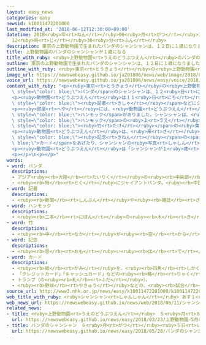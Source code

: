 ```yaml
---
layout: easy_news
categories: easy
newsid: k10011472201000
last_modified_at: '2018-06-12T12:30:00+09:00'
datetime: 2018<ruby>年<rt>ねん</rt></ruby>06<ruby>月<rt>がつ</rt></ruby>12<ruby>日<rt>にち</rt></ruby>
  12<ruby>時<rt>じ</rt></ruby>30<ruby>分<rt>ふん</rt></ruby>
description: 東京の上野動物園で生まれたパンダのシャンシャンは、１２日に１歳になりました。
title: 上野動物園のパンダのシャンシャンが１歳になる
title_with_ruby: <ruby>上野動物園<rt>うえのどうぶつえん</rt></ruby>のパンダのシャンシャンが１<ruby>歳<rt>さい</rt></ruby>になる
outline: 東京の上野動物園で生まれたパンダのシャンシャンは、１２日に１歳になりました。
outline_with_ruby: <ruby>東京<rt>とうきょう</rt></ruby>の<ruby>上野動物園<rt>うえのどうぶつえん</rt></ruby>で<ruby>生<rt>う</rt></ruby>まれたパンダのシャンシャンは、１２<ruby>日<rt>にち</rt></ruby>に１<ruby>歳<rt>さい</rt></ruby>になりました。
image_url: https://newswebeasy.github.io/ja201806/news/web/image/2018/06/11/K10011472201_1806111218_1806111219_01_03.jpg
voice_url: https://newswebeasy.github.io/ja201806/news/easy/voice/2018/06/12/k10011472201000.mp4
content_with_ruby: "<p><ruby>東京<rt>とうきょう</rt></ruby>の<ruby>上野動物園<rt>うえのどうぶつえん</rt></ruby>で<ruby>生<rt>う</rt></ruby>まれた<span\
  \ style=\"color: blue;\">パンダ</span>のシャンシャンは、１２<ruby>日<rt>にち</rt></ruby>に１<ruby>歳<rt>さい</rt></ruby>になりました。</p>\n\
  <p><ruby>動物園<rt>どうぶつえん</rt></ruby>は１１<ruby>日<rt>にち</rt></ruby>の<ruby>朝<rt>あさ</rt></ruby>、テレビや<ruby>新聞<rt>しんぶん</rt></ruby>の<span\
  \ style=\"color: blue;\"><ruby>記者<rt>きしゃ</rt></ruby></span>などにシャンシャンがいる<ruby>部屋<rt>へや</rt></ruby>を１<ruby>時間<rt>じかん</rt></ruby>ぐらい<ruby>見<rt>み</rt></ruby>せました。</p>\n\
  <p><ruby>部屋<rt>へや</rt></ruby>には、<ruby>動物園<rt>どうぶつえん</rt></ruby>の<ruby>人<rt>ひと</rt></ruby>が<ruby>作<rt>つく</rt></ruby>ってシャンシャンにプレゼントした<span\
  \ style=\"color: blue;\">ハンモック</span>がありました。シャンシャンは、<ruby>木<rt>き</rt></ruby>と<ruby>木<rt>き</rt></ruby>の<ruby>間<rt>あいだ</rt></ruby>にかけてある<span\
  \ style=\"color: blue;\">ハンモック</span>の<ruby>上<rt>うえ</rt></ruby>で<ruby>元気<rt>げんき</rt></ruby>に<ruby>遊<rt>あそ</rt></ruby>んでいました。<ruby>木<rt>き</rt></ruby>の<ruby>上<rt>うえ</rt></ruby>で<ruby>元気<rt>げんき</rt></ruby>に<ruby>動<rt>うご</rt></ruby>いたり、<ruby>口<rt>くち</rt></ruby>の<ruby>中<rt>なか</rt></ruby>に<span\
  \ style=\"color: blue;\"><ruby>竹<rt>たけ</rt></ruby></span>の<ruby>葉<rt>は</rt></ruby>を<ruby>入<rt>い</rt></ruby>れたりしているシャンシャンも<ruby>見<rt>み</rt></ruby>ることができました。</p>\n\
  <p><ruby>動物園<rt>どうぶつえん</rt></ruby>は、<ruby>来<rt>き</rt></ruby>た<ruby>人<rt>ひと</rt></ruby>に<span\
  \ style=\"color: blue;\"><ruby>記念<rt>きねん</rt></ruby></span>の<span style=\"color:\
  \ blue;\">カード</span>をあげたり、シャンシャンの<ruby>写真<rt>しゃしん</rt></ruby>を<ruby>集<rt>あつ</rt></ruby>めた<ruby>本<rt>ほん</rt></ruby>を<ruby>売<rt>う</rt></ruby>ったりして、<ruby>誕生日<rt>たんじょうび</rt></ruby>をお<ruby>祝<rt>いわ</rt></ruby>いします。</p>\n\
  <p><ruby>動物園<rt>どうぶつえん</rt></ruby>は「シャンシャンが１<ruby>歳<rt>さい</rt></ruby>になって<ruby>安心<rt>あんしん</rt></ruby>しています。これからもシャンシャンが<ruby>元気<rt>げんき</rt></ruby>に<ruby>大<rt>おお</rt></ruby>きくなるように<ruby>頑張<rt>がんば</rt></ruby>ります」と<ruby>話<rt>はな</rt></ruby>していました。</p>\n\
  <p></p>\n<p></p>"
words:
- word: パンダ
  descriptions:
  - アジア<ruby><rb>大陸</rb><rt>たいりく</rt></ruby>の<ruby><rb>中央部</rb><rt>ちゅうおうぶ</rt></ruby>にすむけもの。ジャイアントパンダとレッサーパンダがいる。
  - <ruby><rb>特</rb><rt>とく</rt></ruby>にジャイアントパンダ。<ruby><rb>中国西部</rb><rt>ちゅうごくせいぶ</rt></ruby>の<ruby><rb>山地</rb><rt>さんち</rt></ruby>にすむ。<ruby><rb>体</rb><rt>からだ</rt></ruby>は<ruby><rb>白</rb><rt>しろ</rt></ruby>と<ruby><rb>黒</rb><rt>くろ</rt></ruby>に<ruby><rb>色分</rb><rt>いろわ</rt></ruby>けされて、<ruby><rb>顔</rb><rt>かお</rt></ruby>つきや<ruby><rb>動作</rb><rt>どうさ</rt></ruby>がかわいい。
- word: 記者
  descriptions:
  - <ruby><rb>新聞</rb><rt>しんぶん</rt></ruby>や<ruby><rb>雑誌</rb><rt>ざっし</rt></ruby>などの<ruby><rb>記事</rb><rt>きじ</rt></ruby>を、<ruby><rb>取材</rb><rt>しゅざい</rt></ruby>したり<ruby><rb>書</rb><rt>か</rt></ruby>いたりする<ruby><rb>人</rb><rt>ひと</rt></ruby>。
- word: ハンモック
  descriptions:
  - <ruby><rb>二本</rb><rt>にほん</rt></ruby>の<ruby><rb>木</rb><rt>き</rt></ruby>や<ruby><rb>柱</rb><rt>はしら</rt></ruby>の<ruby><rb>間</rb><rt>あいだ</rt></ruby>につって、ねどこにするもの。<ruby><rb>丈夫</rb><rt>じょうぶ</rt></ruby>なひもで<ruby><rb>編</rb><rt>あ</rt></ruby>んで<ruby><rb>作</rb><rt>つく</rt></ruby>る。つりどこ。
- word: 竹
  descriptions:
  - <ruby><rb>中</rb><rt>なか</rt></ruby>が<ruby><rb>空</rb><rt>から</rt></ruby>の<ruby><rb>茎</rb><rt>くき</rt></ruby>に、<ruby><rb>節</rb><rt>ふし</rt></ruby>のある<ruby><rb>植物</rb><rt>しょくぶつ</rt></ruby>。<ruby><rb>日用品</rb><rt>にちようひん</rt></ruby>や、<ruby><rb>細工物</rb><rt>さいくもの</rt></ruby>などに<ruby><rb>使</rb><rt>つか</rt></ruby>う。<ruby><rb>若</rb><rt>わか</rt></ruby>い<ruby><rb>芽</rb><rt>め</rt></ruby>を「たけのこ」という。
- word: 記念
  descriptions:
  - <ruby><rb>思</rb><rt>おも</rt></ruby>い<ruby><rb>出</rb><rt>で</rt></ruby>に<ruby><rb>残</rb><rt>のこ</rt></ruby>しておくこと。また、その<ruby><rb>物</rb><rt>もの</rt></ruby>。
- word: カード
  descriptions:
  - <ruby><rb>紙</rb><rt>かみ</rt></ruby>を、<ruby><rb>四角</rb><rt>しかく</rt></ruby>に<ruby><rb>小</rb><rt>ちい</rt></ruby>さく<ruby><rb>切</rb><rt>き</rt></ruby>ったもの。<ruby><rb>記入</rb><rt>きにゅう</rt></ruby>したり、<ruby><rb>整理</rb><rt>せいり</rt></ruby>するときなどに<ruby><rb>使</rb><rt>つか</rt></ruby>う。
  - 「クレジットカード」「キャッシュカード」などの<ruby><rb>略</rb><rt>りゃく</rt></ruby>。
  - トランプ（の<ruby><rb>札</rb><rt>ふだ</rt></ruby>）。
  - <ruby><rb>野球</rb><rt>やきゅう</rt></ruby>などの、<ruby><rb>試合</rb><rt>しあい</rt></ruby>の<ruby><rb>組</rb><rt>く</rt></ruby>み<ruby><rb>合</rb><rt>あ</rt></ruby>わせ。
source_url: http://www3.nhk.or.jp/news/easy/k10011472201000/k10011472201000.html
web_title_with_ruby: <ruby>シャンシャン<rt>しゃんしゃん</rt></ruby> あす１<ruby>歳<rt>さい</rt></ruby>の<ruby>誕生日<rt>たんじょうび</rt></ruby>
web_news_url: https://newswebeasy.github.io/news/web/2018/06/11/シャンシャン-あす1歳の誕生日
related_news:
- title: <ruby>上野動物園<rt>うえのどうぶつえん</rt></ruby>　５<ruby>月<rt>がつ</rt></ruby>の<ruby>連休<rt>れんきゅう</rt></ruby>はシャンシャンを<ruby>見<rt>み</rt></ruby>る<ruby>抽選<rt>ちゅうせん</rt></ruby>がある
  url: https://newswebeasy.github.io/news/easy/2018/03/23/上野動物園-5月の連休はシャンシャンを見る抽選がある
- title: パンダのシャンシャン　６<ruby>月<rt>がつ</rt></ruby><ruby>５日<rt>いつか</rt></ruby>から<ruby>並<rt>なら</rt></ruby>んだ<ruby>順番<rt>じゅんばん</rt></ruby>で<ruby>見<rt>み</rt></ruby>せる
  url: https://newswebeasy.github.io/news/easy/2018/05/28/パンダのシャンシャン-6月5日から並んだ順番で見せる
...
```


